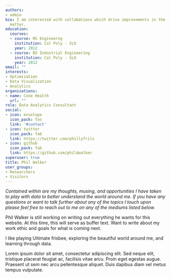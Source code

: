 ```yaml
---
authors:
- admin
bio: I am interested with collabations which drive improvements in the daily lives of others 
  matter.
education:
  courses:
  - course: MS Engineerng
    institution: Cal Poly - SLO
    year: 2012
  - course: BS Industrial Engineering
    institution: Cal Poly - SLO
    year: 2012
email: ""
interests:
- Optimization
- Data Visualization
- Analytics
organizations:
- name: Cone Health
  url: ""
role: Data Analytics Consultant
social:
- icon: envelope
  icon_pack: fas
  link: '#contact'
- icon: twitter
  icon_pack: fab
  link: https://twitter.com/phillyfrilz
- icon: github
  icon_pack: fab
  link: https://github.com/phildwalker
superuser: true
title: Phil Walker
user_groups:
- Researchers
- Visitors
---
```


_Contained within are my thoughts, musing, and opportunities I have taken to play with data to better understand the world around me. If you have any questions or want to talk further about any of the topics I touch upon please feel free to reach out to me on any of the mediums listed below._

Phil Walker is still working on writing out everything he wants for this website. At this time, this will serve as buffer text. Want to write about my work ethic and goals for what is coming next.

I like playing Ultimate frisbee, exploring the beautiful world around me, and learning through data.

Lorem ipsum dolor sit amet, consectetur adipiscing elit. Sed neque elit, tristique placerat feugiat ac, facilisis vitae arcu. Proin eget egestas augue. Praesent ut sem nec arcu pellentesque aliquet. Duis dapibus diam vel metus tempus vulputate.
